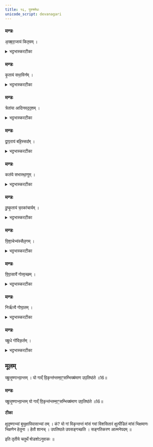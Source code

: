 ```yaml
---
title: १६, पुरुषमेधः
unicode_script: devanagari
---
```



###  मन्त्रः
अ॒ख्ष॒रा॒जाय॑ कित॒वम् ।

<details><summary>भट्टभास्करटीका</summary>

1अक्षराजाय कितवं किं तवेति वर्तमानं धूर्तम् ।
</details>

###  मन्त्रः
कृ॒ताय॑ सभा॒विन᳚म् ।

<details><summary>भट्टभास्करटीका</summary>

कृताय युगाय सभाविनं सभावन्तं द्यूताय सभायामधिष्ठातारम् । 'बहुलं छन्दसि' इति विनिः ।
</details>

###  मन्त्रः
त्रेता॑या आदिनवद॒र्॒शम् ।

<details><summary>भट्टभास्करटीका</summary>

त्रेतायै युगाय आदिनवदर्शं मर्यादायां देवनस्य द्रष्टारं परीक्षकम् । आकारो मर्यादायां, दीव्यतेः ल्युटि विनिमयः, लधूपधगुणाभावश्च ।
</details>

###  मन्त्रः
द्वा॒प॒राय॑ बहि॒स्सद᳚म् ।

<details><summary>भट्टभास्करटीका</summary>

द्वापराय युगाय बहिस्सदं बहिस्सदनशीलं स्वयमदीव्यन्तं द्यूतज्ञम् ।
</details>

###  मन्त्रः
कल॑ये सभास्था॒णुम् ।

<details><summary>भट्टभास्करटीका</summary>

कलये युगाय सभास्थाणुं अदेवनकालेऽपि सभां यो न मुञ्चति सभायां स्थाणुकल्पः दीव्य[ति]दर्शनकुतूहली स्वयमज्ञः ।
</details>

###  मन्त्रः
दु॒ष्कृ॒ताय॑ च॒रका॑चार्यम् ।

<details><summary>भट्टभास्करटीका</summary>

दुष्कृताय दुःखेन करणाय चरकाचार्यं वंशनर्तनस्य शिक्षयितारम् । अध्वने ब्रह्मचारिणम् ।
</details>

###  मन्त्रः
पि॒शा॒चेभ्य॑स्सैल॒गम् ।

<details><summary>भट्टभास्करटीका</summary>

पिशाचेभ्यः सैलगं यः पथिकानां वस्त्राण्यपहृत्य शैलं गच्छति, व्यञ्जनविकारश्छान्दसः ।
</details>

###  मन्त्रः
पि॒पा॒सायै॑ गोव्य॒च्छम् ।

<details><summary>भट्टभास्करटीका</summary>

पिपासायै गोव्यच्छं गवांविवासयितारं अपहर्तारम् । त्रासयितारमेके । इच्छेर्वर्णविकारः । धात्वन्तरं वा ।
</details>

###  मन्त्रः
निर्ऋ॑त्यै गोघा॒तम् ।

<details><summary>भट्टभास्करटीका</summary>

निर्ऋत्यै पापदेवतायै गोघातं कण्टकयष्ट्यादिभिः गवां मारयितारम् ।
</details>

###  मन्त्रः
ख्षु॒धे गो॑विक॒र्तम् ।

<details><summary>भट्टभास्करटीका</summary>

गोविकर्तं गवां विशसितारम् । कृती छेदने ।
</details>

## मूलम् 
ख्षु॒त्तृ॒ष्णाभ्या॒न्तम् ।
यो गाव्ँ वि॒कृन्त॑न्तम्मा॒ꣳ॒सम्भिख्ष॑माण उप॒तिष्ठ॑ते ॥16॥
###  मन्त्रः
ख्षु॒त्तृ॒ष्णाभ्या॒न्तम् यो गाव्ँ वि॒कृन्त॑न्तम्मा॒ꣳ॒सम्भिख्ष॑माण उप॒तिष्ठ॑ते ॥16॥  

#### टीका
क्षुतृष्णाभ्यां बुभुक्षापिपासाभ्यां तम् । कं? यो गां विकृन्तन्तं मांसं गवां विशसितारं क्षुत्पीडितं मांसं भिक्षमाणः भिक्षणेन हेतुना । हेतौ शानच् । उपतिष्ठते उपसङ्गच्छति । सङ्गतिकरण आत्मनेपदम् ॥  


इति तृतीये चतुर्थे षोडशोऽनुवाकः ॥  
